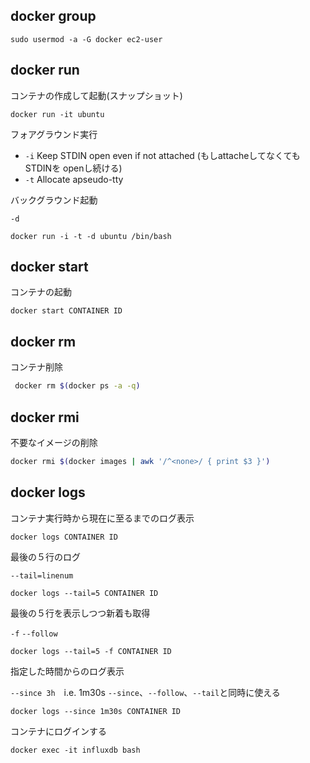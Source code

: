 
## docker group

```
sudo usermod -a -G docker ec2-user
```

## docker run

コンテナの作成して起動(スナップショット)
```
docker run -it ubuntu
```

フォアグラウンド実行

* `-i` Keep STDIN open even if not attached (もしattacheしてなくても STDINを openし続ける)
* `-t` Allocate apseudo-tty

バックグラウンド起動

`-d`
```
docker run -i -t -d ubuntu /bin/bash
```

## docker start

コンテナの起動
```
docker start CONTAINER ID
```

## docker rm
コンテナ削除
```bash
 docker rm $(docker ps -a -q)
 ```
## docker rmi
不要なイメージの削除
```bash
docker rmi $(docker images | awk '/^<none>/ { print $3 }')
```



## docker logs

コンテナ実行時から現在に至るまでのログ表示
```
docker logs CONTAINER ID
```

最後の５行のログ

`--tail=linenum`
```
docker logs --tail=5 CONTAINER ID
```

最後の５行を表示しつつ新着も取得

`-f` `--follow`
```
docker logs --tail=5 -f CONTAINER ID
```

指定した時間からのログ表示

`--since 3h`　i.e. 1m30s  `--since`、`--follow`、`--tail`と同時に使える
```
docker logs --since 1m30s CONTAINER ID
```

コンテナにログインする

```
docker exec -it influxdb bash
```
